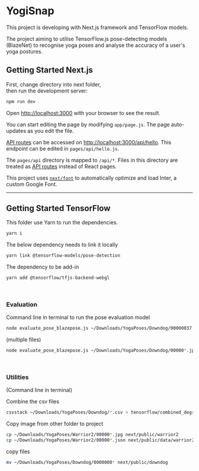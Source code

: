 # YogiSnap

This project is developing with Next.js framework and TensorFlow models.

The project aiming to utilise TensorFlow.js pose-detecting models (BlazeNet)
to recognise yoga poses and analyse the accuracy of a user's yoga postures.

## Getting Started Next.js

First, change directory into next folder, <br>
then run the development server:

```bash
npm run dev
```

Open [http://localhost:3000](http://localhost:3000) with your browser to see the result.

You can start editing the page by modifying `app/page.js`. The page auto-updates as you edit the file.

[API routes](https://nextjs.org/docs/api-routes/introduction) can be accessed
on [http://localhost:3000/api/hello](http://localhost:3000/api/hello). This endpoint can be edited
in `pages/api/hello.js`.

The `pages/api` directory is mapped to `/api/*`. Files in this directory are treated
as [API routes](https://nextjs.org/docs/api-routes/introduction) instead of React pages.

This project uses [`next/font`](https://nextjs.org/docs/basic-features/font-optimization) to automatically optimize and
load Inter, a custom Google Font.

<hr>

## Getting Started TensorFlow

This folder use Yarn to run the dependencies.

```bash
yarn i
```

The below dependency needs to link it locally

```bash
yarn link @tensorflow-models/pose-detection
```

The dependency to be add-in

```bash
yarn add @tensorflow/tfjs-backend-webgl
```

<br>

### Evaluation

Command line in terminal to run the pose evaluation model

```bash
node evaluate_pose_blazepose.js ~/Downloads/YogaPoses/Downdog/00000037.jpg
```

(multiple files)

```bash
node evaluate_pose_blazepose.js ~/Downloads/YogaPoses/Downdog/00000*.jpg 
```

<br>

### Utilities
(Command line in terminal) 

Combine the csv files
```sh
csvstack ~/Downloads/YogaPoses/Downdog/*.csv > tensorflow/combined_degree_2.csv     
```

Copy image from other folder to project
```bash
cp ~/Downloads/YogaPoses/Warrior2/00000*.jpg next/public/warrior2
cp ~/Downloads/YogaPoses/Warrior2/00000*.json next/public/data/warrior2
```

copy files
```bash
mv ~/Downloads/YogaPoses/Downdog/0000000* next/public/downdog    
```